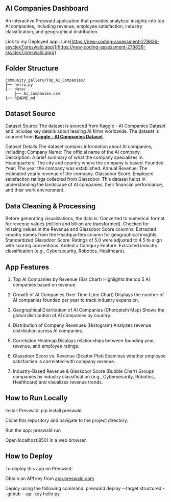 ## AI Companies Dashboard

An interactive Preswald application that provides analytical insights into top AI companies, including revenue, employee satisfaction, industry classification, and geographical distribution.

Link to my Deployed app : Link[https://new-coding-assessment-279836-ssvcjex7.preswald.app/](https://new-coding-assessment-279836-ssvcjex7.preswald.app/)

## Folder Structure

```
community_gallery/Top_Ai_Companies/
├── hello.py
├── data/
    ├── Ai_Companies.csv
├── README.md

```

## Dataset Source

Dataset Source
The dataset is sourced from Kaggle - AI Companies Dataset and includes key details about leading AI firms worldwide.
The dataset is sourced from **[Kaggle - AI Companies Dataset](https://www.kaggle.com/datasets/raniritu/ai-companies)**.

Dataset Details
The dataset contains information about AI companies, including:
Company Name: The official name of the AI company.
Description: A brief summary of what the company specializes in.
Headquarters: The city and country where the company is based.
Founded Year: The year the company was established.
Annual Revenue: The estimated yearly revenue of the company.
Glassdoor Score: Employee satisfaction ratings collected from Glassdoor.
This dataset helps in understanding the landscape of AI companies, their financial performance, and their work environment.

## Data Cleaning & Processing

Before generating visualizations, the data is:
Converted to numerical format for revenue values (million and billion are transformed).
Checked for missing values in the Revenue and Glassdoor Score columns.
Extracted country names from the Headquarters column for geographical insights.
Standardized Glassdoor Score: Ratings of 5.0 were adjusted to 4.5 to align with scoring conventions.
Added a Category Feature: Extracted industry classification (e.g., Cybersecurity, Robotics, Healthcare).

## App Features

1. Top AI Companies by Revenue (Bar Chart)
   Highlights the top 5 AI companies based on revenue.

2. Growth of AI Companies Over Time (Line Chart)
   Displays the number of AI companies founded per year to track industry expansion.

3. Geographical Distribution of AI Companies (Choropleth Map)
   Shows the global distribution of AI companies by country.

4. Distribution of Company Revenues (Histogram)
   Analyzes revenue distribution across AI companies.

5. Correlation Heatmap
   Displays relationships between founding year, revenue, and employee ratings.

6. Glassdoor Score vs. Revenue (Scatter Plot)
   Examines whether employee satisfaction is correlated with company revenue.

7. Industry-Based Revenue & Glassdoor Score (Bubble Chart)
   Groups companies by industry classification (e.g., Cybersecurity, Robotics, Healthcare) and visualizes revenue trends.

## How to Run Locally

Install Preswald:
pip install preswald

Clone this repository and navigate to the project directory.

Run the app:
preswald run

Open localhost:8501 in a web browser.

## How to Deploy

To deploy this app on Preswald:

Obtain an API key from [app.preswald.com](https://app.preswald.com)

Deploy using the following command:
preswald deploy --target structured --github <your-github-username> --api-key <structured-api-key> hello.py
